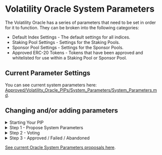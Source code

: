 # Volatility Oracle System Parameters

The Volatility Oracle has a series of parameters that need to be set in order for it to function. They can be broken into the following categories:

* Default Index Settings - The default settings for all indices. 
* Staking Pool Settings - Settings for the Staking Pools.
* Sponsor Pool Settings - Settings for the Sponsor Pools.
* Approved ERC-20 Tokens - Tokens that have been approved and whitelisted for use within a Staking Pool or Sponsor Pool.

## Current Parameter Settings
You can see current system parameters here: [Approved/Volatility_Oracle_PIPs/System_Parameters/System_Parameters.md](../../Approved/Volatility_Oracle_PIPs/System_Parameters/System_Parameters.md).

## Changing and/or adding parameters

<details><summary> Starting Your PIP</summary>

#### Understanding Process

Your PIP will need to go through two distinct steps and a pull request. The template is provided in the [System_Parameters](Proposed/Oracle_System_Parameters/System_Parameters) directory. **YOU SHOULD ONLY FILL OUT A TEMPLATE FOR THE CURRENT STEP IN YOUR SUBMISSION PROCESS.**

#### Get Feedback On Your Idea
Anyone can publicly post an idea that they have for system parameters on the [Volatility Protocol Forum](https://forum.volatility.com/). The purpose of an idea is to elicit lots of feedback. Therefore, it’s good practice to do the following:

1. Tag your post with `[PIP IDEA]`. Both in the title and with the tag.
2. Introduce yourself in the [Discord PIPs channel](https://discord.com/channels/807306992389062668/904816574215635025) of the Volatility DAO Discord. You can also post a link to your forum post there and ask for feedback.

You do not need to post the idea for your system parameters in the forum to propose system parameters but it will help with getting early feedback.

#### Learn How to Pull Request

For detailed steps on how to submit a pull request, you can follow the instructions in the [Submitting A Pull Request](../Submitting_A_Pull_Request.md) document.

## Starting Your PIP

1. Clone this repository.
2. Create a new branch.
	- Name your branch: `SYSTEM_PARAMETERS_YYYY-MM-DD`.
3. Duplicate the [System_Parameters](System_Parameters) directory. Rename the directory as `System_Parameters_YYYY-MM-DD`. DO NOT CHANGE THE TEMPLATE ITSELF, ONLY YOUR COPY. This directory will be passed through each step of the PIP process.

</details>

<details><summary> Step 1 - Propose System Parameters</summary>
To submit a change to the System Parameters, take the following steps:

1. Copy the `System_Parameters.md` file from the [Approved/System_Parameters](../../Approved/Volatility_Oracle_PIPs/System_Parameters/) directory to your new `System_Parameters_YYYY-MM-DD` directory.
1. Fill out the `System_Parameters.md` file. **Note: This file is a copy of the currently used parameters. Only fill out parameters that you are proposing to change.**
2. In your `System_Parameters_YYYY-MM-DD` directory, fill out the `status.json` file (name and description only).
3. Move your `System_Parameters_YYYY-MM-DD`directory into the [Step_1](Proposed/Oracle_System_Parameters/Step_1) directory.
4. Submit a pull request for your branch.
5. Notify @everyone in the [Discord PIPs channel](https://discord.com/channels/807306992389062668/904816574215635025) of the Volatility DAO Discord of the pull request. 
6. DAO users will comment on all proposed system parameters.
7. A community call will be scheduled to discuss the changes.

You can gauge the community's sentiment on your PIP in both the final call and in the Discord. You should move onto Step 2 only if you think your PIP can pass a governance vote.

</details>

<details><summary> Step 2 - Voting</summary>
Creating a vote:

1. Votes are created on the official [Volatility DAO governance site](https://vote.volatility.com/).
2. Any VOL token holder with 1,000 VOL tokens can create a governance vote. If you do not have VOL tokens, you can either acquire them or you can ask someone in the DAO to post the vote for you.

All of the following criteria must be met for a vote to be considered valid:

1. Steps in this file are followed sequentially. NO step may be skipped.
2. The voting period is greater than or equal to 72 hours.
3. The vote is publicised in the [Discord announcements channel](https://discord.com/channels/807306992389062668/807306993139449938) of the Volatility DAO Discord with a link to the live vote. This announcement must be made when the vote goes live with a 30 minute window as the cutoff. 
4. The vote is formatted correctly (see below).

Formatting a vote:

1. The vote must use single choice voting. Those single choices must be YES and NO. There may be no other choices besides those two.
2. The following text must be used as the vote's title and description. Change the CAPS text where needed with the appropriate information:

| `Title`  |
| ------------- | 
```
Vote to determine if the SYSTEM_PARAMETERS_YYYY-MM-DD pull request should be approved. 
``` 


| `Body`  |
| ------------- |
```
This vote is to determine if the SYSTEM_PARAMETERS_YYYY-MM-DD pull request should be approved and that the Volatility Oracle's parameters should be changed to reflect that pull request. You can find the final pull request here: INSERT_URL.

Voting `Yes` - Means that the pull request will be approved and the system parameters of the Volatility Oracle will change.

Voting `No` - Means that the pull request will be Failed and system parameters the Volatility Oracle will **not** change.
``` 

</details>

<details><summary>Step 3 - Approved / Failed / Abandoned</summary>


| Status | Description |
| --- | --- |
| `Abandoned` | If a PIP is stuck at a step for many months or if a creator stops working on a PIP the pull request will be denied. It will be tagged with Abandoned.  |
| `Approved` |  If a PIP is Approved it will officially change the system parameters of the Volatility Oracle. The pull request will be approved and the `System_Parameters.md` file will be updated within the [Approved/Volatility_Oracle_PIPs/System_Parameters directory](/Approved/Volatility_Oracle_PIPs/System_Parameters/). The DAO multi-sig will update the system parameters.|
| `Failed` | If a PIP is Failed then that means the vote did not pass. The proposal will not be implemented by the DAO. The SYSTEM_PARAMETERS_YYYY-MM-DD directory will be moved to the [Removed_Or_Failed/Volatility_Oracle_System_Parameters directory](/Removed_Or_Failed/Volatility_Oracle_System_Parameters/) and the pull request will be merged. |
</details>

[See current Oracle System Parameters proposals here](/../../#oracle-system-parameters).
